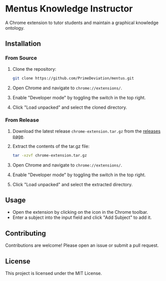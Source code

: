 # Mentus Knowledge Instructor

A Chrome extension to tutor students and maintain a graphical knowledge ontology.

## Installation

### From Source

1. Clone the repository:
    ```sh
    git clone https://github.com/PrimeDeviation/mentus.git
    ```

2. Open Chrome and navigate to `chrome://extensions/`.

3. Enable "Developer mode" by toggling the switch in the top right.

4. Click "Load unpacked" and select the cloned directory.

### From Release

1. Download the latest release `chrome-extension.tar.gz` from the [releases page](https://github.com/PrimeDeviation/mentus/releases).

2. Extract the contents of the tar.gz file:
    ```sh
    tar -xzvf chrome-extension.tar.gz
    ```

3. Open Chrome and navigate to `chrome://extensions/`.

4. Enable "Developer mode" by toggling the switch in the top right.

5. Click "Load unpacked" and select the extracted directory.
## Usage

- Open the extension by clicking on the icon in the Chrome toolbar.
- Enter a subject into the input field and click "Add Subject" to add it.

## Contributing

Contributions are welcome! Please open an issue or submit a pull request.

## License

This project is licensed under the MIT License.
